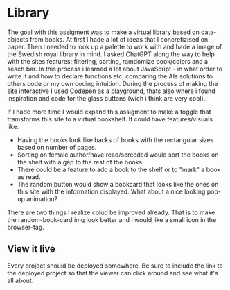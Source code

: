 # Library

The goal with this assigment was to make a virtual library based on data-objects from books. At first I hade a lot of ideas that I concretizised on paper. Then I needed to look up a palette to work with and hade a image of the Swedish royal library in mind. I asked ChatGPT along the way to help with the sites features: filtering, sorting, ramdomize book/colors and a seach bar. In this process i learned a lot about JavaScript - in what order to write it and how to declare functions etc, comparing the AIs solutions to others code or my own coding intuition. During the process of making the site interactive I used Codepen as a playground, thats also where i found inspiration and code for the glass buttons (wich i think are very cool).

If I hade more time I would expand this assigment to make a toggle that tramsforms this site to a virtual bookshelf. It could have features/visuals like:

-   Having the books look like backs of books with the rectangular sizes based on number of pages.
-   Sorting on female author/have read/screeded would sort the books on the shelf with a gap to the rest of the books.
-   There could be a feature to add a book to the shelf or to "mark" a book as read.
-   The random button would show a bookcard that looks like the ones on this site with the information displayed. What about a nice looking pop-up animation?

There are two things I realize colud be improved already. That is to make the random-book-card img look better and I would like a small icon in the browser-tag.

## View it live

Every project should be deployed somewhere. Be sure to include the link to the deployed project so that the viewer can click around and see what it's all about.
